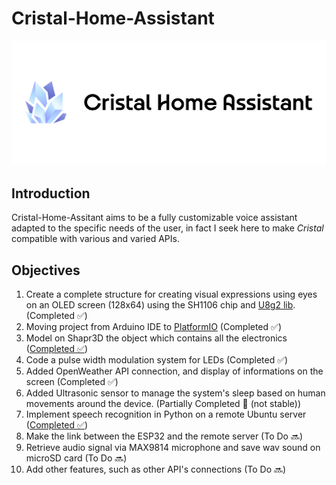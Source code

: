 # Cristal-Home-Assistant

<p align="center">
  <img src="https://github.com/4strium/Cristal-Home-Assistant/blob/main/image/cover-1.png?raw=true" alt="Cristal Home Assistant logo">
</p>

## Introduction
Cristal-Home-Assitant aims to be a fully customizable voice assistant adapted to the specific needs of the user, in fact I seek here to make *Cristal* compatible with various and varied APIs.
 
## Objectives 
1. Create a complete structure for creating visual expressions using eyes on an OLED screen (128x64) using the SH1106 chip and [U8g2 lib](https://github.com/olikraus/u8g2). (Completed ✅)
2. Moving project from Arduino IDE to [PlatformIO](https://platformio.org/) (Completed ✅)
3. Model on Shapr3D the object which contains all the electronics ([Completed ✅](https://github.com/4strium/Cristal-Home-Assistant/tree/main/models))
4. Code a pulse width modulation system for LEDs (Completed ✅)
5. Added OpenWeather API connection, and display of informations on the screen (Completed ✅)
6. Added Ultrasonic sensor to manage the system's sleep based on human movements around the device. (Partially Completed 🔀 (not stable))
7. Implement speech recognition in Python on a remote Ubuntu server ([Completed ✅](https://github.com/4strium/Cristal-Home-Assistant/tree/main/Wav-server))
8. Make the link between the ESP32 and the remote server (To Do 🔜)
9. Retrieve audio signal via MAX9814 microphone and save wav sound on microSD card (To Do 🔜)
10. Add other features, such as other API's connections (To Do 🔜)
